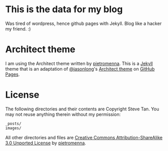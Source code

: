 # This is the data for my blog

Was tired of wordpress, hence github pages with Jekyll.
Blog like a hacker my friend. :)

# Architect theme

I am using the Architect theme written by [pietromenna][5].
This is a [Jekyll][1] theme that is an adaptation of [@jasonlong][2]'s [Architect theme][4] on [GitHub Pages][3].


# License

The following directories and their contents are Copyright Steve Tan. You may not reuse anything therein without my permission:

    _posts/
    images/


All other directories and files are [Creative Commons Attribution-ShareAlike 3.0 Unported License](http://creativecommons.org/licenses/by-sa/3.0/) by [pietromenna][5].

[1]: http://jekyllrb.com
[2]: https://github.com/jasonlong
[3]: http://pages.github.com/
[4]: http://github.com/jasonlong/architect-theme
[5]: https://github.com/pietromenna/jekyll-architect-theme
